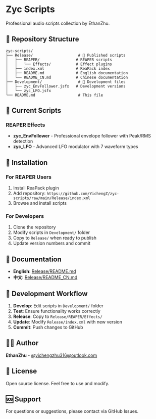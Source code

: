 # Zyc Scripts

Professional audio scripts collection by EthanZhu.

## 📁 Repository Structure

```
zyc-scripts/
├── Release/                    # 🚀 Published scripts
│   ├── REAPER/                # REAPER scripts
│   │   └── Effects/           # Effect plugins
│   ├── index.xml              # ReaPack index
│   ├── README.md              # English documentation
│   └── README_CN.md           # Chinese documentation
├── Development/                # 🔧 Development files
│   ├── zyc_EnvFollower.jsfx   # Development versions
│   └── zyc_LFO.jsfx
└── README.md                   # This file
```

## 🎵 Current Scripts

### REAPER Effects
- **zyc_EnvFollower** - Professional envelope follower with Peak/RMS detection
- **zyc_LFO** - Advanced LFO modulator with 7 waveform types

## 🚀 Installation

### For REAPER Users
1. Install ReaPack plugin
2. Add repository: `https://github.com/YichengZ/zyc-scripts/raw/main/Release/index.xml`
3. Browse and install scripts

### For Developers
1. Clone the repository
2. Modify scripts in `Development/` folder
3. Copy to `Release/` when ready to publish
4. Update version numbers and commit

## 📖 Documentation

- **English**: [Release/README.md](Release/README.md)
- **中文**: [Release/README_CN.md](Release/README_CN.md)

## 🔧 Development Workflow

1. **Develop**: Edit scripts in `Development/` folder
2. **Test**: Ensure functionality works correctly
3. **Release**: Copy to `Release/REAPER/Effects/`
4. **Update**: Modify `Release/index.xml` with new version
5. **Commit**: Push changes to GitHub

## 👨‍💻 Author

**EthanZhu** - [@yichengzhu316@outlook.com](mailto:yichengzhu316@outlook.com)

## 📄 License

Open source license. Feel free to use and modify.

## 🆘 Support

For questions or suggestions, please contact via GitHub Issues.
